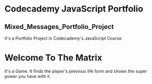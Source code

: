 # Codecademy JavaScript Portfolio
## Mixed_Messages_Portfolio_Project
It's a Portfolio Project in Codecademy's JavaScript Course

# Welcome To The Matrix


It's a Game. It finds the player's previous life form and shows the super power you have with it.
